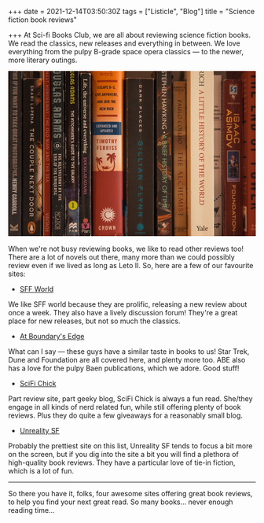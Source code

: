 +++
date = 2021-12-14T03:50:30Z
tags = ["Listicle", "Blog"]
title = "Science fiction book reviews"

+++
At Sci-fi Books Club, we are all about reviewing science fiction books. We read the classics, new releases and everything in between. We love everything from the pulpy B-grade space opera classics — to the newer, more literary outings.

![](/uploads/science_fiction_book_reviews.jpg)

When we're not busy reviewing books, we like to read other reviews too! There are a lot of novels out there, many more than we could possibly review even if we lived as long as Leto II. So, here are a few of our favourite sites:

* [SFF World](https://www.sffworld.com/)

We like SFF world because they are prolific, releasing a new review about once a week. They also have a lively discussion forum! They're a great place for new releases, but not so much the classics.

* [At Boundary's Edge](https://atboundarysedge.com/)

What can I say — these guys have a similar taste in books to us! Star Trek, Dune and Foundation are all covered here, and plenty more too. ABE also has a love for the pulpy Baen publications, which we adore. Good stuff!

* [SciFi Chick](https://scifichick.com/)

Part review site, part geeky blog, SciFi Chick is always a fun read. She/they engage in all kinds of nerd related fun, while still offering plenty of book reviews. Plus they do quite a few giveaways for a reasonably small blog.

* [Unreality SF](http://unreality-sf.net/)

Probably the prettiest site on this list, Unreality SF tends to focus a bit more on the screen, but if you dig into the site a bit you will find a plethora of high-quality book reviews. They have a particular love of tie-in fiction, which is a lot of fun.

***

So there you have it, folks, four awesome sites offering great book reviews, to help you find your next great read. So many books... never enough reading time...